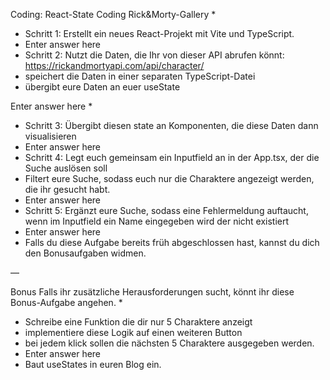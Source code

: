 Coding: React-State Coding
Rick&Morty-Gallery
*
* Schritt 1: Erstellt ein neues React-Projekt mit Vite und TypeScript.
* Enter answer here
* Schritt 2: Nutzt die Daten, die Ihr von dieser API abrufen könnt:  https://rickandmortyapi.com/api/character/
* speichert die Daten in einer separaten TypeScript-Datei
* übergibt eure Daten an euer useState

Enter answer here
*
* Schritt 3: Übergibt diesen state an Komponenten, die diese Daten dann visualisieren
* Enter answer here
* Schritt 4: Legt euch gemeinsam ein Inputfield an in der App.tsx, der die Suche auslösen soll
* Filtert eure Suche, sodass euch nur die Charaktere angezeigt werden, die ihr gesucht habt.
* Enter answer here
* Schritt 5: Ergänzt eure Suche, sodass eine Fehlermeldung auftaucht, wenn im Inputfield ein Name eingegeben wird der nicht existiert
* Enter answer here
* Falls du diese Aufgabe bereits früh abgeschlossen hast, kannst du dich den Bonusaufgaben widmen.

—

Bonus
Falls ihr zusätzliche Herausforderungen sucht, könnt ihr diese Bonus-Aufgabe angehen.
*
* Schreibe eine Funktion die dir nur 5 Charaktere anzeigt
* implementiere diese Logik auf einen weiteren Button
* bei jedem klick sollen die nächsten 5 Charaktere ausgegeben werden.
* Enter answer here
* Baut useStates in euren Blog ein.
